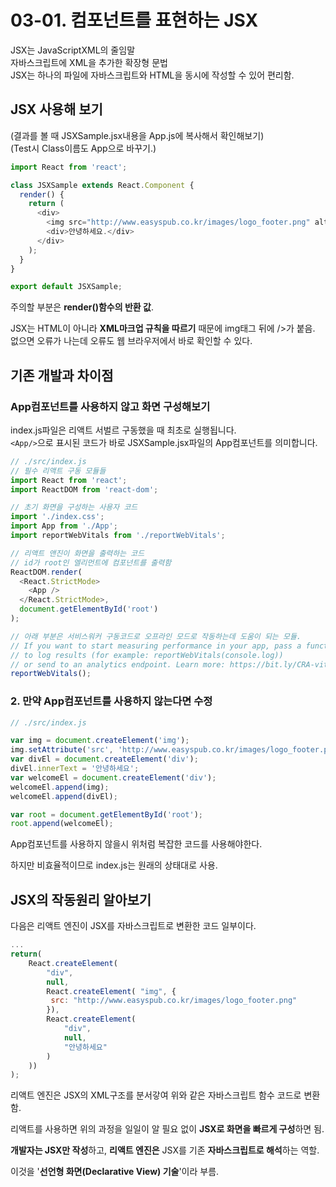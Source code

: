# 03-01. 컴포넌트를 표현하는 JSX

JSX는 JavaScriptXML의 줄임말<br/>자바스크립트에 XML을 추가한 확장형 문법<br/>JSX는 하나의 파일에 자바스크립트와 HTML을 동시에 작성할 수 있어 편리함.

## JSX 사용해 보기

(결과를 볼 때 JSXSample.jsx내용을 App.js에 복사해서 확인해보기)<br/>(Test시 Class이름도 App으로 바꾸기.)

```javascript
import React from 'react';

class JSXSample extends React.Component {
  render() {
    return (
      <div>
        <img src="http://www.easyspub.co.kr/images/logo_footer.png" alt="푸터로고" />
        <div>안녕하세요.</div>
      </div>
    );
  }
}

export default JSXSample;
```

주의할 부분은 **render()함수의 반환 값**.

JSX는 HTML이 아니라 **XML마크업 규칙을 따르기** 때문에 img태그 뒤에 />가 붙음.<br/>없으면 오류가 나는데 오류도 웹 브라우저에서 바로 확인할 수 있다.



## 기존 개발과 차이점

### App컴포넌트를 사용하지 않고 화면 구성해보기

index.js파일은 리액트 서벌르 구동했을 때 최초로 실행됩니다.<br/>`<App/>`으로 표시된 코드가 바로 JSXSample.jsx파일의 App컴포넌트를 의미합니다.

```javascript
// ./src/index.js
// 필수 리액트 구동 모듈들
import React from 'react';
import ReactDOM from 'react-dom';

// 초기 화면을 구성하는 사용자 코드
import './index.css';
import App from './App';
import reportWebVitals from './reportWebVitals';

// 리액트 앤진이 화면을 출력하는 코드
// id가 root인 엘리먼트에 컴포넌트를 출력함
ReactDOM.render(
  <React.StrictMode>
    <App />
  </React.StrictMode>,
  document.getElementById('root')
);

// 아래 부분은 서비스워커 구동코드로 오프라인 모드로 작동하는데 도움이 되는 모듈.
// If you want to start measuring performance in your app, pass a function
// to log results (for example: reportWebVitals(console.log))
// or send to an analytics endpoint. Learn more: https://bit.ly/CRA-vitals
reportWebVitals();
```



### 2. 만약 App컴포넌트를 사용하지 않는다면 수정

```javascript
// ./src/index.js

var img = document.createElement('img');
img.setAttribute('src', 'http://www.easyspub.co.kr/images/logo_footer.png');
var divEl = document.createElement('div');
divEl.innerText = '안녕하세요';
var welcomeEl = document.createElement('div');
welcomeEl.append(img);
welcomeEl.append(divEl);

var root = document.getElementById('root');
root.append(welcomeEl);
```

App컴포넌트를 사용하지 않을시 위처럼 복잡한 코드를 사용해야한다.

하지만 비효율적이므로 index.js는 원래의 상태대로 사용.



## JSX의 작동원리 알아보기

다음은 리액트 엔진이 JSX를 자바스크립트로 변환한 코드 일부이다.

```javascript
...
return(
	React.createElement(
        "div",
    	null,
        React.createElement( "img", {
         src: "http://www.easyspub.co.kr/images/logo_footer.png"   
        }),
        React.createElement(
            "div",
            null,
            "안녕하세요"
        )
    ))
);
```

리액트 엔진은 JSX의 XML구조를 분서갛여 위와 같은 자바스크립트 함수 코드로 변환함.

리액트를 사용하면 위의 과정을 일일이 알 필요 없이 **JSX로 화면을 빠르게 구성**하면 됨.

**개발자는 JSX만 작성**하고, **리액트 엔진은** JSX를 기존 **자바스크립트로 해석**하는 역할.

이것을 '**선언형 화면(Declarative View) 기술**'이라 부름.

